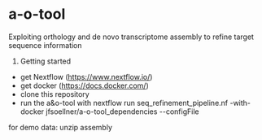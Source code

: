 # a-o-tool
Exploiting orthology and de novo transcriptome assembly to refine target sequence information

1) Getting started
- get Nextflow (https://www.nextflow.io/)
- get docker (https://docs.docker.com/)
- clone this repository
- run the a&o-tool with
  nextflow run seq_refinement_pipeline.nf -with-docker jfsoellner/a-o-tool_dependencies --configFile <your config file>


for demo data: unzip assembly 
